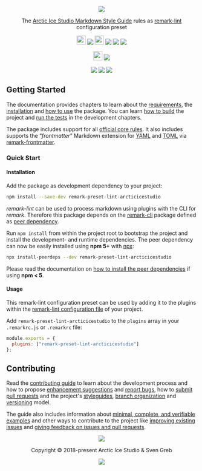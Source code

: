 <p align="center"><img src="https://rawgit.com/arcticicestudio/remark-preset-lint-arcticicestudio/develop/assets/remark-preset-lint-arcticicestudio-banner-typography.svg"/></p>

<p align="center">The <a href="https://arcticicestudio.github.io/styleguide-markdown">Arctic Ice Studio Markdown Style Guide</a> rules as <a href="https://github.com/remarkjs/remark-lint">remark-lint</a> configuration preset</p>

<p align="center"><img src="https://assets-cdn.github.com/favicon.ico" width=24 height=24/> <a href="https://github.com/arcticicestudio/remark-preset-lint-arcticicestudio/releases/latest"><img src="https://img.shields.io/github/release/arcticicestudio/remark-preset-lint-arcticicestudio.svg?style=flat-square"/></a> <img src="https://upload.wikimedia.org/wikipedia/commons/d/db/Npm-logo.svg?sanitize=true" width=24 height=24/> <a href="https://www.npmjs.com/package/remark-preset-lint-arcticicestudio"><img src="https://img.shields.io/npm/v/remark-preset-lint-arcticicestudio.svg?style=flat-square"/></a> <a href="https://www.npmjs.com/package/remark-preset-lint-arcticicestudio"><img src="https://img.shields.io/npm/dt/remark-preset-lint-arcticicestudio.svg?style=flat-square"/></a> <a href="https://www.npmjs.com/package/remark-preset-lint-arcticicestudio"><img src="https://img.shields.io/npm/dm/remark-preset-lint-arcticicestudio.svg?style=flat-square"/></a></p>

<p align="center"><img src="https://circleci.com/favicon.ico" width=24 height=24/> <a href="https://circleci.com/gh/arcticicestudio/remark-preset-lint-arcticicestudio"><img src="https://img.shields.io/circleci/project/github/arcticicestudio/remark-preset-lint-arcticicestudio/develop.svg?style=flat-square"/></a></p>

<p align="center"><a href="https://arcticicestudio.github.io/remark-preset-lint-arcticicestudio"><img src="https://img.shields.io/badge/Docs-0.3.0-5E81AC.svg?style=flat-square"/></a> <a href="https://github.com/arcticicestudio/remark-preset-lint-arcticicestudio/blob/develop/CHANGELOG.md#020"><img src="https://img.shields.io/badge/Changelog-0.3.0-5E81AC.svg?style=flat-square"/></a> <a href="https://github.com/arcticicestudio/styleguide-markdown"><img src="https://img.shields.io/badge/Markdown_Style_Guide-0.2.0-88C0D0.svg?style=flat-square&colorA=2E3440&logo=data%3Aimage%2Fsvg%2Bxml%3Bbase64%2CPHN2ZyB4bWxucz0iaHR0cDovL3d3dy53My5vcmcvMjAwMC9zdmciIHdpZHRoPSIzOSIgaGVpZ2h0PSIzOSIgdmlld0JveD0iMCAwIDM5IDM5Ij48cGF0aCBmaWxsPSJub25lIiBzdHJva2U9IiNEOERFRTkiIHN0cm9rZS13aWR0aD0iMyIgc3Ryb2tlLW1pdGVybGltaXQ9IjEwIiBkPSJNMS41IDEuNWgzNnYzNmgtMzZ6Ii8%2BPHBhdGggZmlsbD0iI0Q4REVFOSIgZD0iTTIwLjY4MyAyNS42NTVsNS44NzItMTMuNDhoLjU2Nmw1Ljg3MyAxMy40OGgtMS45OTZsLTQuMTU5LTEwLjA1Ni00LjE2MSAxMC4wNTZoLTEuOTk1em0tMi42OTYgMGwtMTMuNDgtNS44NzJ2LS41NjZsMTMuNDgtNS44NzJ2MS45OTVMNy45MzEgMTkuNWwxMC4wNTYgNC4xNnoiLz48L3N2Zz4%3D"/></a></p>

## Getting Started

The documentation provides chapters to learn about the [requirements][ghio-docs-getting-started-requirements], the [installation][ghio-docs-getting-started-installation] and [how to use][ghio-docs-getting-started-usage] the package. You can learn [how to build][ghio-docs-dev-building] the project and [run the tests][ghio-docs-dev-testing] in the development chapters.

The package includes support for all [official core rules][remark-lint-gh-doc-rules]. It also includes supports the “_frontmatter_” Markdown extension for [YAML][] and [TOML][gh-toml] via [remark-frontmatter][gh-remark-frontmatter].

### Quick Start

#### Installation

Add the package as development dependency to your project:

```sh
npm install --save-dev remark-preset-lint-arcticicestudio
```

*remark-lint* can be used to process markdown using plugins with the CLI for *remark*. Therefore this package depends on the [remark-cli][npm-remark-cli] package defined as [peer dependency][nodejs-blog-peerdeps].

Run `npm install` from within the project root to bootstrap the project and install the development- and runtime dependencies. The peer dependency can now be easily installed using **npm 5+** with [npx][npm-npx]:

```sh
npx install-peerdeps --dev remark-preset-lint-arcticicestudio
```

Please read the documentation on [how to install the peer dependencies][ghio-docs-getting-started-installation-peer_deps] if using **npm < 5**.

#### Usage

This remark-lint configuration preset can be used by adding it to the plugins within the [remark-lint configuration file][remark-lint-doc-conf] of your project.

Add `remark-preset-lint-arcticicestudio` to the `plugins` array in your `.remarkrc.js` or `.remarkrc` file:

```js
module.exports = {
  plugins: ["remark-preset-lint-arcticicestudio"]
};
```

## Contributing

Read the [contributing guide][ghio-docs-dev-contributing] to learn about the development process and how to propose [enhancement suggestions][ghio-docs-dev-contributing-enhancements] and [report bugs][ghio-docs-dev-contributing-bug-reports], how to [submit pull requests][ghio-docs-dev-contributing-pr] and the project's [styleguides][ghio-docs-dev-contributing-styleguides], [branch organization][ghio-docs-dev-contributing-branch-org] and [versioning][ghio-docs-dev-contributing-versioning] model.

The guide also includes information about [minimal, complete, and verifiable examples][ghio-docs-dev-contributing-mcve] and other ways to contribute to the project like [improving existing issues][ghio-docs-dev-contributing-other-improve-issues] and [giving feedback on issues and pull requests][ghio-docs-dev-contributing-other-feedback].

<p align="center"><img src="https://cdn.rawgit.com/arcticicestudio/nord/develop/assets/banner-footer-mountains.svg" /></p>

<p align="center">Copyright &copy; 2018-present Arctic Ice Studio & Sven Greb</p>

<p align="center"><a href="https://github.com/arcticicestudio/remark-preset-lint-arcticicestudio/blob/develop/LICENSE.md"><img src="https://img.shields.io/badge/License-MIT-5E81AC.svg?style=flat-square"/></a></p>

[gh-remark-frontmatter]: https://github.com/remarkjs/remark-frontmatter
[ghio-docs-dev-building]: https://arcticicestudio.github.io/remark-preset-lint-arcticicestudio/development/building.html
[ghio-docs-dev-contributing]: https://arcticicestudio.github.io/remark-preset-lint-arcticicestudio/development/contributing.html
[ghio-docs-dev-contributing-branch-org]: https://arcticicestudio.github.io/remark-preset-lint-arcticicestudio/development/contributing.html#branch-organization
[ghio-docs-dev-contributing-bug-reports]: https://arcticicestudio.github.io/remark-preset-lint-arcticicestudio/development/contributing.html#bug-reports
[ghio-docs-dev-contributing-enhancements]: https://arcticicestudio.github.io/remark-preset-lint-arcticicestudio/development/contributing.html#enhancement-suggestions
[ghio-docs-dev-contributing-mcve]: https://arcticicestudio.github.io/remark-preset-lint-arcticicestudio/development/contributing.html#mcve
[ghio-docs-dev-contributing-other-feedback]: https://arcticicestudio.github.io/remark-preset-lint-arcticicestudio/development/contributing.html#give-feedback-on-issues-and-pull-requests
[ghio-docs-dev-contributing-other-improve-issues]: https://arcticicestudio.github.io/remark-preset-lint-arcticicestudio/development/contributing.html#improve-issues
[ghio-docs-dev-contributing-pr]: https://arcticicestudio.github.io/remark-preset-lint-arcticicestudio/development/contributing.html#pull-requests
[ghio-docs-dev-contributing-styleguides]: https://arcticicestudio.github.io/remark-preset-lint-arcticicestudio/development/contributing.html#styleguides
[ghio-docs-dev-contributing-versioning]: https://arcticicestudio.github.io/remark-preset-lint-arcticicestudio/development/contributing.html#versioning
[ghio-docs-dev-testing]: https://arcticicestudio.github.io/remark-preset-lint-arcticicestudio/development/testing.html
[ghio-docs-getting-started-installation]: https://arcticicestudio.github.io/remark-preset-lint-arcticicestudio/getting-started/installation.html
[ghio-docs-getting-started-installation-peer_deps]: https://arcticicestudio.github.io/remark-preset-lint-arcticicestudio/getting-started/installation.html
[ghio-docs-getting-started-requirements]: https://arcticicestudio.github.io/remark-preset-lint-arcticicestudio/development/requirements.html
[ghio-docs-getting-started-usage]: https://arcticicestudio.github.io/remark-preset-lint-arcticicestudio/getting-started/usage.html
[nodejs-blog-peerdeps]: https://nodejs.org/en/blog/npm/peer-dependencies
[npm-npx]: https://www.npmjs.com/package/npx
[npm-remark-cli]: https://www.npmjs.com/package/remark-cli
[remark-lint-doc-conf]: https://github.com/remarkjs/remark-lint#configuring-remark-lint
[remark-lint-gh-doc-rules]: https://github.com/remarkjs/remark-lint/blob/master/doc/rules.md#list-of-rules
[gh-toml]: https://github.com/toml-lang/toml
[yaml]: http://yaml.org
